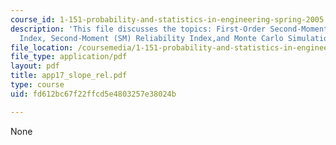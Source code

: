 ```yaml
---
course_id: 1-151-probability-and-statistics-in-engineering-spring-2005
description: 'This file discusses the topics: First-Order Second-Moment (FOSM) Reliability
  Index, Second-Moment (SM) Reliability Index,and Monte Carlo Simulation.'
file_location: /coursemedia/1-151-probability-and-statistics-in-engineering-spring-2005/fd612bc67f22ffcd5e4803257e38024b_app17_slope_rel.pdf
file_type: application/pdf
layout: pdf
title: app17_slope_rel.pdf
type: course
uid: fd612bc67f22ffcd5e4803257e38024b

---
```

None